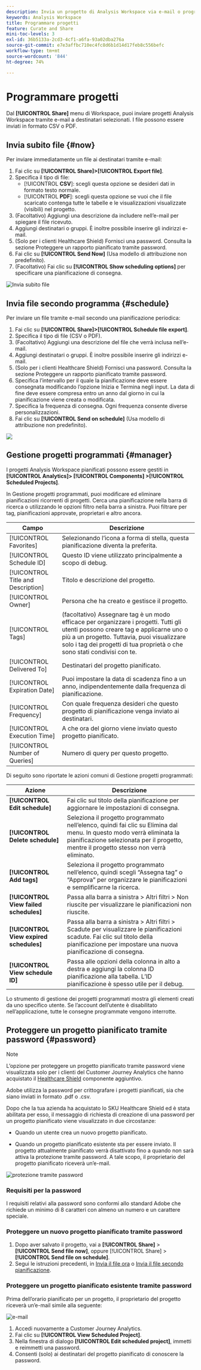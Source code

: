 ```yaml
---
description: Invia un progetto di Analysis Workspace via e-mail o programmane la consegna.
keywords: Analysis Workspace
title: Programmare progetti
feature: Curate and Share
mini-toc-levels: 3
exl-id: 36b5133a-2cd3-4cf1-a6fa-93a02dba276a
source-git-commit: e7e3affbc710ec4fc8d6b1d14d17feb8c556befc
workflow-type: tm+mt
source-wordcount: '844'
ht-degree: 74%

---
```


# Programmare progetti

Dal **[!UICONTROL Share]** menu   di Workspace, puoi inviare progetti Analysis Workspace tramite e-mail a destinatari selezionati. I file possono essere inviati in formato CSV o PDF.

## Invia subito file {#now}

Per inviare immediatamente un file ai destinatari tramite e-mail:

1. Fai clic su **[!UICONTROL Share]>[!UICONTROL Export file]**.
1. Specifica il tipo di file:
   * [!UICONTROL **CSV**]: scegli questa opzione se desideri dati in formato testo normale.
   * [!UICONTROL **PDF**]: scegli questa opzione se vuoi che il file scaricato contenga tutte le tabelle e le visualizzazioni visualizzate (visibili) nel progetto.
1. (Facoltativo) Aggiungi una descrizione da includere nell’e-mail per spiegare il file ricevuto.
1. Aggiungi destinatari o gruppi. È inoltre possibile inserire gli indirizzi e-mail.
1. (Solo per i clienti Healthcare Shield) Fornisci una password. Consulta la sezione Proteggere un rapporto pianificato tramite password.
1. Fai clic su **[!UICONTROL Send Now]** (Usa modello di attribuzione non predefinito).
1. (Facoltativo) Fai clic su **[!UICONTROL Show scheduling options]** per specificare una pianificazione di consegna.

![Invia subito file](assets/send-file-no-scheduling-options.JPG)

## Invia file secondo programma {#schedule}

Per inviare un file tramite e-mail secondo una pianificazione periodica:

1. Fai clic su **[!UICONTROL Share]>[!UICONTROL Schedule file export]**.
1. Specifica il tipo di file (CSV o PDF).
1. (Facoltativo) Aggiungi una descrizione del file che verrà inclusa nell’e-mail.
1. Aggiungi destinatari o gruppi. È inoltre possibile inserire gli indirizzi e-mail.
1. (Solo per i clienti Healthcare Shield) Fornisci una password. Consulta la sezione Proteggere un rapporto pianificato tramite password.
1. Specifica l’intervallo per il quale la pianificazione deve essere consegnata modificando l’opzione Inizia e Termina negli input. La data di fine deve essere compresa entro un anno dal giorno in cui la pianificazione viene creata o modificata.
1. Specifica la frequenza di consegna. Ogni frequenza consente diverse personalizzazioni.
1. Fai clic su **[!UICONTROL Send on schedule]** (Usa modello di attribuzione non predefinito).

![](assets/send-file.JPG)

## Gestione progetti programmati {#manager}

I progetti Analysis Workspace pianificati possono essere gestiti in **[!UICONTROL Analytics]> [!UICONTROL Components] >[!UICONTROL Scheduled Projects]**.

In Gestione progetti programmati, puoi modificare ed eliminare pianificazioni ricorrenti di progetti. Cerca una pianificazione nella barra di ricerca o utilizzando le opzioni filtro nella barra a sinistra. Puoi filtrare per tag, pianificazioni approvate, proprietari e altro ancora.

| Campo | Descrizione |
| --- | --- |
| [!UICONTROL Favorites] | Selezionando l’icona a forma di stella, questa pianificazione diventa la preferita. |
| [!UICONTROL Schedule ID] | Questo ID viene utilizzato principalmente a scopo di debug. |
| [!UICONTROL Title and Description] | Titolo e descrizione del progetto. |
| [!UICONTROL Owner] | Persona che ha creato e gestisce il progetto. |
| [!UICONTROL Tags] | (facoltativo) Assegnare tag è un modo efficace per organizzare i progetti. Tutti gli utenti possono creare tag e applicarne uno o più a un progetto. Tuttavia, puoi visualizzare solo i tag dei progetti di tua proprietà o che sono stati condivisi con te. |
| [!UICONTROL Delivered To] | Destinatari del progetto pianificato. |
| [!UICONTROL Expiration Date] | Puoi impostare la data di scadenza fino a un anno, indipendentemente dalla frequenza di pianificazione. |
| [!UICONTROL Frequency] | Con quale frequenza desideri che questo progetto di pianificazione venga inviato ai destinatari. |
| [!UICONTROL Execution Time] | A che ora del giorno viene inviato questo progetto pianificato. |
| [!UICONTROL Number of Queries] | Numero di query per questo progetto. |

Di seguito sono riportate le azioni comuni di Gestione progetti programmati:

| Azione | Descrizione |
|---|---|
| **[!UICONTROL Edit schedule]** | Fai clic sul titolo della pianificazione per aggiornare le impostazioni di consegna. |
| **[!UICONTROL Delete schedule]** | Seleziona il progetto programmato nell’elenco, quindi fai clic su Elimina dal menu. In questo modo verrà eliminata la pianificazione selezionata per il progetto, mentre il progetto stesso non verrà eliminato. |
| **[!UICONTROL Add tags]** | Seleziona il progetto programmato nell’elenco, quindi scegli “Assegna tag” o “Approva” per organizzare le pianificazioni e semplificarne la ricerca. |
| **[!UICONTROL View failed schedules]** | Passa alla barra a sinistra > Altri filtri > Non riuscite per visualizzare le pianificazioni non riuscite. |
| **[!UICONTROL View expired schedules]** | Passa alla barra a sinistra > Altri filtri > Scadute per visualizzare le pianificazioni scadute. Fai clic sul titolo della pianificazione per impostare una nuova pianificazione di consegna. |
| **[!UICONTROL View schedule ID]** | Passa alle opzioni della colonna in alto a destra e aggiungi la colonna ID pianificazione alla tabella. L’ID pianificazione è spesso utile per il debug. |

Lo strumento di gestione dei progetti programmati mostra gli elementi creati da uno specifico utente. Se l’account dell’utente è disabilitato nell’applicazione, tutte le consegne programmate vengono interrotte.

## Proteggere un progetto pianificato tramite password {#password}

>[!NOTE]
>
>L’opzione per proteggere un progetto pianificato tramite password viene visualizzata solo per i clienti del Customer Journey Analytics che hanno acquistato il [Healthcare Shield](https://business.adobe.com/it/solutions/experience-cloud-for-healthcare.html) componente aggiuntivo.

Adobe utilizza la password per crittografare i progetti pianificati, sia che siano inviati in formato .pdf o .csv.

Dopo che la tua azienda ha acquistato lo SKU Healthcare Shield ed è stata abilitata per esso, il messaggio di richiesta di creazione di una password per un progetto pianificato viene visualizzato in due circostanze:

* Quando un utente crea un nuovo progetto pianificato.

* Quando un progetto pianificato esistente sta per essere inviato. Il progetto attualmente pianificato verrà disattivato fino a quando non sarà attiva la protezione tramite password. A tale scopo, il proprietario del progetto pianificato riceverà un’e-mail.

![protezione tramite password](assets/password.png)

### Requisiti per la password

I requisiti relativi alla password sono conformi allo standard Adobe che richiede un minimo di 8 caratteri con almeno un numero e un carattere speciale.

### Proteggere un nuovo progetto pianificato tramite password

1. Dopo aver salvato il progetto, vai a **[!UICONTROL Share]** > **[!UICONTROL Send file now]**, oppure [!UICONTROL Share] > **[!UICONTROL Send file on schedule]**.
1. Segui le istruzioni precedenti, in [Invia il file ora](https://experienceleague.adobe.com/docs/analytics-platform/using/cja-workspace/curate-share/t-schedule-report.html?lang=it#now) o [Invia il file secondo pianificazione](https://experienceleague.adobe.com/docs/analytics-platform/using/cja-workspace/curate-share/t-schedule-report.html?lang=it#schedule).

### Proteggere un progetto pianificato esistente tramite password

Prima dell’orario pianificato per un progetto, il proprietario del progetto riceverà un’e-mail simile alla seguente:

![e-mail](assets/email-password.png)

1. Accedi nuovamente a Customer Journey Analytics.
1. Fai clic su **[!UICONTROL View Scheduled Project]**.
1. Nella finestra di dialogo **[!UICONTROL Edit scheduled project]**, immetti e reimmetti una password.
1. Consenti (solo) ai destinatari del progetto pianificato di conoscere la password.


